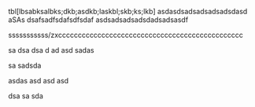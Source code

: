 tbl[lbsabksalbks;dkb;asdkb;laskbl;skb;ks;lkb]
asdasdsadsadsadsadsdasd
aSAs
dsafsadfsdafsdfsdaf
asdsadsadsadsdadsadsasdf


sssssssssss/zxccccccccccccccccccccccccccccccccccccccccccccccc

sa
dsa
dsa
d
ad
asd
sadas

sa
sadsda

asdas
asd
asd
asd

dsa
sa
sda
